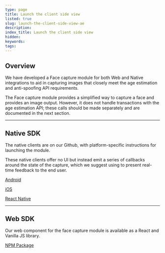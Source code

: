```yaml
---
type: page
title: Launch the client side view
listed: true
slug: launch-the-client-side-view-ae
description: 
index_title: Launch the client side view
hidden: 
keywords: 
tags: 
---
```


## Overview

We have developed a Face capture module for both Web and Native integrations to aid in capturing images that closely meet the age estimation and anti-spoofing API requirements.

The Face capture module provides a simplified way to capture a face and provides an image output. However, it does not handle transactions with the age estimation API; these calls should be made separately and are documented in the next section.

---

## Native SDK

The native clients are on our Github, with platform-specific instructions for launching the module.

These native clients offer no UI but instead emit a series of callbacks around the state of the capture, which we suggest using to present real-time feedback to the end user.

[Android](https://github.com/getyoti/yoti-face-capture-android)

[iOS](https://github.com/getyoti/yoti-face-capture-ios)

[React Native](https://github.com/getyoti/react-native-yoti-face-capture)

---

## Web SDK

Our web component for the face capture module is available as a React and Vanilla JS library.

[NPM Package](https://www.npmjs.com/package/@getyoti/react-face-capture)